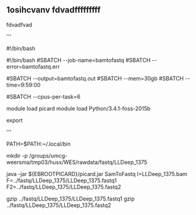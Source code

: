 1osihcvanv
fdvadfffffffff
---
fdvadfvad

'''


#!/bin/bash


#!/bin/bash
#SBATCH --job-name=bamtofastq
#SBATCH --error=bamtofastq.err

#SBATCH --output=bamtofastq.out
#SBATCH --mem=30gb
#SBATCH --time=9:59:00

#SBATCH --cpus-per-task=6


module load picard 
module load Python/3.4.1-foss-2015b

export 

'''

PATH=$PATH:~/.local/bin

mkdir -p /groups/umcg-weersma/tmp03/husx/WES/rawdata/fastq/LLDeep_1375

java -jar ${EBROOTPICARD}/picard.jar SamToFastq I=LLDeep_1375.bam F=../fastq/LLDeep_1375/LLDeep_1375.fastq1 F2=../fastq/LLDeep_1375/LLDeep_1375.fastq2

gzip ../fastq/LLDeep_1375/LLDeep_1375.fastq1
gzip ../fastq/LLDeep_1375/LLDeep_1375.fastq2
